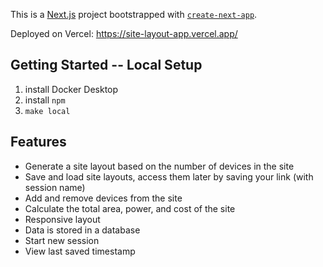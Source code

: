 This is a [Next.js](https://nextjs.org/) project bootstrapped with [`create-next-app`](https://github.com/vercel/next.js/tree/canary/packages/create-next-app).

Deployed on Vercel: https://site-layout-app.vercel.app/

## Getting Started -- Local Setup

1. install Docker Desktop
2. install `npm`
3. `make local`

## Features
- Generate a site layout based on the number of devices in the site
- Save and load site layouts, access them later by saving your link (with session name)
- Add and remove devices from the site
- Calculate the total area, power, and cost of the site
- Responsive layout
- Data is stored in a database
- Start new session
- View last saved timestamp
